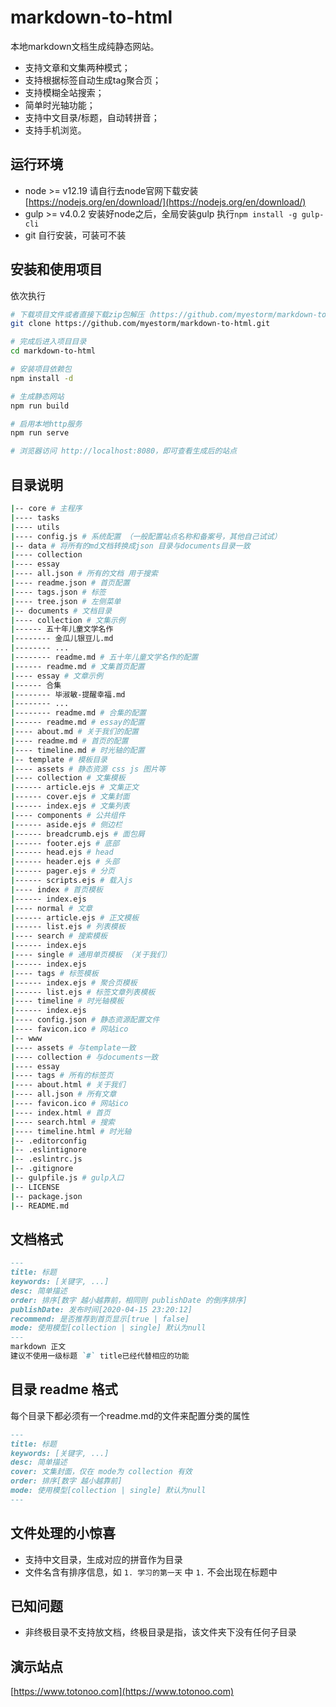 # markdown-to-html

本地markdown文档生成纯静态网站。

- 支持文章和文集两种模式；
- 支持根据标签自动生成tag聚合页；
- 支持模糊全站搜索；
- 简单时光轴功能；
- 支持中文目录/标题，自动转拼音；
- 支持手机浏览。

## 运行环境

- node >= v12.19 请自行去node官网下载安装[https://nodejs.org/en/download/](https://nodejs.org/en/download/)
- gulp >= v4.0.2 安装好node之后，全局安装gulp 执行`npm install -g gulp-cli`
- git 自行安装，可装可不装

## 安装和使用项目

依次执行

```sh
# 下载项目文件或者直接下载zip包解压（https://github.com/myestorm/markdown-to-html/archive/master.zip）
git clone https://github.com/myestorm/markdown-to-html.git

# 完成后进入项目目录
cd markdown-to-html

# 安装项目依赖包
npm install -d

# 生成静态网站
npm run build

# 启用本地http服务
npm run serve

# 浏览器访问 http://localhost:8080，即可查看生成后的站点
```

## 目录说明

```sh
|-- core # 主程序
|---- tasks
|---- utils
|---- config.js # 系统配置 （一般配置站点名称和备案号，其他自己试试）
|-- data # 将所有的md文档转换成json 目录与documents目录一致
|---- collection
|---- essay
|---- all.json # 所有的文档 用于搜索
|---- readme.json # 首页配置
|---- tags.json # 标签
|---- tree.json # 左侧菜单
|-- documents # 文档目录
|---- collection # 文集示例
|------ 五十年儿童文学名作
|-------- 金瓜儿银豆儿.md
|-------- ...
|-------- readme.md # 五十年儿童文学名作的配置
|------ readme.md # 文集首页配置
|---- essay # 文章示例
|------ 合集
|-------- 毕淑敏-提醒幸福.md
|-------- ...
|-------- readme.md # 合集的配置
|------ readme.md # essay的配置
|---- about.md # 关于我们的配置
|---- readme.md # 首页的配置
|---- timeline.md # 时光轴的配置
|-- template # 模板目录
|---- assets # 静态资源 css js 图片等
|---- collection # 文集模板
|------ article.ejs # 文集正文
|------ cover.ejs # 文集封面
|------ index.ejs # 文集列表
|---- components # 公共组件
|------ aside.ejs # 侧边栏
|------ breadcrumb.ejs # 面包屑
|------ footer.ejs # 底部
|------ head.ejs # head
|------ header.ejs # 头部
|------ pager.ejs # 分页
|------ scripts.ejs # 载入js
|---- index # 首页模板
|------ index.ejs
|---- normal # 文章
|------ article.ejs # 正文模板
|------ list.ejs # 列表模板
|---- search # 搜索模板
|------ index.ejs
|---- single # 通用单页模板 （关于我们）
|------ index.ejs
|---- tags # 标签模板
|------ index.ejs # 聚合页模板
|------ list.ejs # 标签文章列表模板
|---- timeline # 时光轴模板
|------ index.ejs
|---- config.json # 静态资源配置文件
|---- favicon.ico # 网站ico
|-- www
|---- assets # 与template一致
|---- collection # 与documents一致
|---- essay
|---- tags # 所有的标签页
|---- about.html # 关于我们
|---- all.json # 所有文章
|---- favicon.ico # 网站ico
|---- index.html # 首页
|---- search.html # 搜索
|---- timeline.html # 时光轴
|-- .editorconfig
|-- .eslintignore
|-- .eslintrc.js
|-- .gitignore
|-- gulpfile.js # gulp入口
|-- LICENSE
|-- package.json
|-- README.md
```

## 文档格式

``` markdown
---
title: 标题
keywords: [关键字, ...]
desc: 简单描述
order: 排序[数字 越小越靠前，相同则 publishDate 的倒序排序]
publishDate: 发布时间[2020-04-15 23:20:12]
recommend: 是否推荐到首页显示[true | false]
mode: 使用模型[collection | single] 默认为null
---
markdown 正文
建议不使用一级标题 `#` title已经代替相应的功能
```

## 目录 readme 格式

每个目录下都必须有一个readme.md的文件来配置分类的属性

``` markdown
---
title: 标题
keywords: [关键字, ...]
desc: 简单描述
cover: 文集封面，仅在 mode为 collection 有效
order: 排序[数字 越小越靠前]
mode: 使用模型[collection | single] 默认为null
---
```

## 文件处理的小惊喜

- 支持中文目录，生成对应的拼音作为目录
- 文件名含有排序信息，如 `1. 学习的第一天` 中 `1.` 不会出现在标题中

## 已知问题

- 非终极目录不支持放文档，终极目录是指，该文件夹下没有任何子目录

## 演示站点

[https://www.totonoo.com](https://www.totonoo.com)
